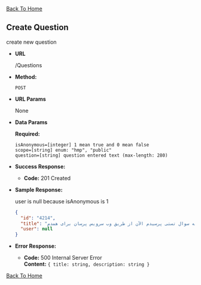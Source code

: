 [Back To Home](/)

**Create Question**
----
  create new question

* **URL**

  /Questions

* **Method:**

  `POST`
  
* **URL Params**

   None

*  **Data Params**

   **Required:**

   `isAnonymous=[integer] 1 mean true and 0 mean false` <br>
   `scope=[string] enum: "hmp", "public"` <br>
   `question=[string] question entered text (max-length: 280)`


* **Success Response:**

  * **Code:** 201 Created

* **Sample Response:**

  user is null because isAnonymous is 1 <br>

  ```json
  {
    "id": "4214",
    "title": "یه سوال تستی پرسیدم الآن از طریق وب سرویس پرسان برای همدم",
    "user": null
  }
  ```

* **Error Response:**

  * **Code:** 500 Internal Server Error <br />
    **Content:** `{ title: string, description: string }`

[Back To Home](/)